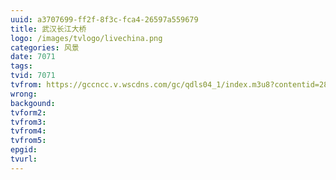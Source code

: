 ```yaml
---
uuid: a3707699-ff2f-8f3c-fca4-26597a559679
title: 武汉长江大桥
logo: /images/tvlogo/livechina.png
categories: 风景
date: 7071
tags:
tvid: 7071
tvfrom: https://gccncc.v.wscdns.com/gc/qdls04_1/index.m3u8?contentid=2820180516001
wrong:
backgound:
tvform2:
tvfrom3:
tvfrom4:
tvfrom5:
epgid:
tvurl:
---
```

